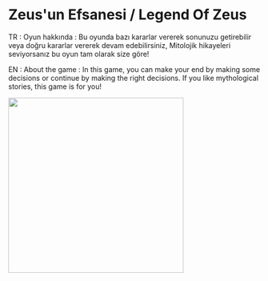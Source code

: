 # Zeus'un Efsanesi / Legend Of Zeus

TR : 
Oyun hakkında :
Bu oyunda bazı kararlar vererek sonunuzu getirebilir veya doğru kararlar vererek devam edebilirsiniz, Mitolojik hikayeleri seviyorsanız bu oyun tam olarak size göre!


EN :
About the game :
In this game, you can make your end by making some decisions or continue by making the right decisions. If you like mythological stories, this game is for you!

<img src="https://github.com/pyalihtml/pyalihtml/blob/main/satoru-gojo-satoru.gif?raw=true"  width="350px">
